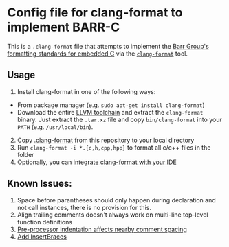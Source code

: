 # Config file for clang-format to implement BARR-C

This is a `.clang-format` file that attempts to implement the [Barr Group's formatting standards for embedded C](https://barrgroup.com/embedded-systems/books/embedded-c-coding-standard) via the [`clang-format`](https://clang.llvm.org/docs/ClangFormatStyleOptions.html) tool.

## Usage

1. Install clang-format in one of the following ways:
 - From package manager (e.g. `sudo apt-get install clang-format`)
 - Download the entire [LLVM toolchain](http://llvm.org/releases/) and extract the `clang-format` binary. Just extract the `.tar.xz` file and copy `bin/clang-format` into your `PATH` (e.g. `/usr/local/bin`).
2. Copy [.clang-format](.clang-format) from this repository to your local directory
3. Run `clang-format -i *.{c,h,cpp,hpp}` to format all c/c++ files in the folder
4. Optionally, you can [integrate clang-format with your IDE](https://clang.llvm.org/docs/ClangFormat.html)

## Known Issues:

1. Space before parantheses should only happen during declaration and not call instances, there is no provision for this.
2. Align trailing comments doesn't always work on multi-line top-level function definitions
3. [Pre-processor indentation affects nearby comment spacing](https://github.com/petertorelli/clang-format-barr-c/issues/2)
4. [Add InsertBraces](https://github.com/petertorelli/clang-format-barr-c/issues/4)
